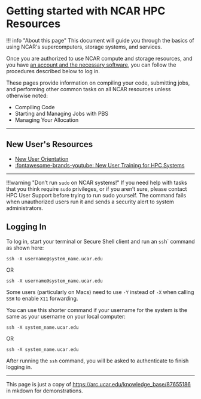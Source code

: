# Getting started with NCAR HPC Resources

!!! info "About this page"
	This document will guide you through the basics of using NCAR's
	supercomputers, storage systems, and services.




Once you are authorized to use NCAR compute and storage resources, and you have [an account and the necessary software](https://arc.ucar.edu/knowledge_base/74317885), you can follow the procedures described below to log in.


These pages provide information on compiling your code, submitting jobs, and performing other common tasks on all NCAR resources unless otherwise noted:

* Compiling Code
* Starting and Managing Jobs with PBS
* Managing Your Allocation

---

## New User's Resources
* [New User Orientation](https://arc.ucar.edu/knowledge_base/68878414)
* [:fontawesome-brands-youtube: New User Training for HPC Systems](https://www.youtube.com/watch?v=CK5Hcl2eEj4)

---

!!!warning "Don’t run `sudo` on NCAR systems!"
	If you need help with tasks that you think require `sudo` privileges, or if you aren’t sure, please contact HPC User Support before trying to run sudo yourself. The command fails when unauthorized users run it and sends a security alert to system administrators.


## Logging In 

To log in, start your terminal or Secure Shell client and run an `ss`h` command as shown here:

```
ssh -X username@system_name.ucar.edu 
```
OR 
```
ssh -X username@system_name.ucar.edu
```
Some users (particularly on Macs) need to use `-Y` instead of `-X` when calling `SSH` to enable `X11` forwarding.

You can use this shorter command if your username for the system is the same as your username on your local computer:

```
ssh -X system_name.ucar.edu 
```
OR 
```
ssh -X system_name.ucar.edu
```
After running the `ssh` command, you will be asked to authenticate to finish logging in.

---
This page is just a copy of https://arc.ucar.edu/knowledge_base/87655186 in mkdown for demonstrations. 

